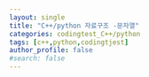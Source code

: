 ```yaml
---
layout: single
title: "C++/python 자료구조 -문자열"
categories: codingtest_C++/python
tags: [c++,python,codingtjest]
author_profile: false
#search: false
---
```

